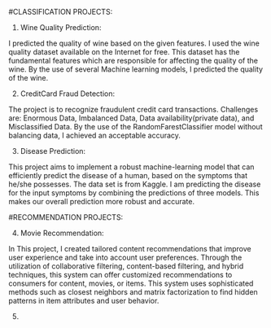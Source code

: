 #CLASSIFICATION PROJECTS:

1. Wine Quality Prediction:

I predicted the quality of wine based on the given features.
I used the wine quality dataset available on the Internet for free.
This dataset has the fundamental features which are responsible for affecting the quality of the wine. 
By the use of several Machine learning models, I predicted the quality of the wine.

2. CreditCard Fraud Detection:

The project is to recognize fraudulent credit card transactions.
Challenges are:
Enormous Data, Imbalanced Data, Data availability(private data), and Misclassified Data.
By the use of the RandomFarestClassifier model without balancing data, I achieved an acceptable accuracy.

3. Disease Prediction:

This project aims to implement a robust machine-learning model that can efficiently predict the disease of a human,
based on the symptoms that he/she possesses.
The data set is from Kaggle.
I am predicting the disease for the input symptoms by combining the predictions of three models.
This makes our overall prediction more robust and accurate.

#RECOMMENDATION PROJECTS:

4. Movie Recommendation:

In This project, I created tailored content recommendations that improve user experience and take into account user preferences.
Through the utilization of collaborative filtering, content-based filtering, and hybrid techniques, this system can offer customized recommendations to consumers for content, movies, or items.
This system uses sophisticated methods such as closest neighbors and matrix factorization to find hidden patterns in item attributes and user behavior. 

5.
